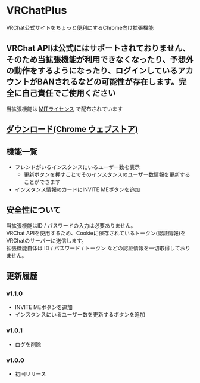 # VRChatPlus
VRChat公式サイトをちょっと便利にするChrome向け拡張機能

## VRChat APIは公式にはサポートされておりません、そのため当拡張機能が利用できなくなったり、予想外の動作をするようになったり、ログインしているアカウントがBANされるなどの可能性が存在します。完全に自己責任でご使用ください
当拡張機能は [MITライセンス](https://github.com/riku1227/VRChatPlus/blob/master/LICENSE) で配布されています

## [ダウンロード(Chrome ウェブストア)](https://chrome.google.com/webstore/detail/vrchat%2B/joaffhoebddkohkafembmdkfmmcgmepj)

## 機能一覧
* フレンドがいるインスタンスにいるユーザー数を表示
  * 更新ボタンを押すことでそのインスタンスのユーザー数情報を更新することができます
* インスタンス情報のカードにINVITE MEボタンを追加

## 安全性について
当拡張機能はID / パスワードの入力は必要ありません。  
VRChat APIを使用するため、Cookieに保存されているトークン(認証情報)をVRChatのサーバーに送信します。  
拡張機能自体は ID / パスワード / トークン などの認証情報を一切取得しておりません。  


## 更新履歴 
### v1.1.0
* INVITE MEボタンを追加
* インスタンスにいるユーザー数を更新するボタンを追加 
### v1.0.1
* ログを削除
### v1.0.0
* 初回リリース
